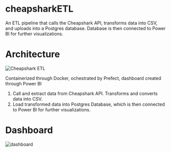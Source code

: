 # cheapsharkETL

An ETL pipeline that calls the Cheapshark API, transforms data into CSV, and uploads into a Postgres database. Database is then connected to Power BI for further visualizations.

# Architecture
![Cheapshark ETL](https://user-images.githubusercontent.com/110737193/211638208-a243de53-7a44-4a0e-9a0f-ee094048a742.PNG)

Containerized through Docker, ochestrated by Prefect, dashboard created through Power BI

1. Call and extract data from Cheapshark API. Transforms and converts data into CSV.
2. Load transformed data into Postgres Database, which is then connected to Power BI for further visualizations.

# Dashboard
![dashboard](https://user-images.githubusercontent.com/110737193/212569649-cb479431-2e28-49d9-b450-6eef791e5539.PNG)